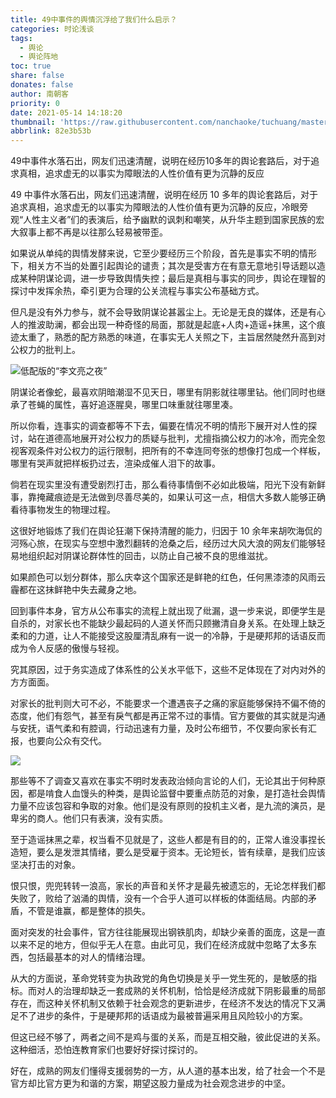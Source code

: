 ```yaml
---
title: 49中事件的舆情沉浮给了我们什么启示？
categories: 时论浅谈
tags:
  - 舆论
  - 舆论阵地
toc: true
share: false
donates: false
author: 南朝客
priority: 0
date: 2021-05-14 14:18:20
thumbnail: 'https://raw.githubusercontent.com/nanchaoke/tuchuang/master/49zhongshi.jpg'
abbrlink: 82e3b53b
---
```


<div class="description">49中事件水落石出，网友们迅速清醒，说明在经历10多年的舆论套路后，对于追求真相，追求虚无的以事实为障眼法的人性价值有更为沉静的反应</div>

<!-- more -->

49 中事件水落石出，网友们迅速清醒，说明在经历 10 多年的舆论套路后，对于追求真相，追求虚无的以事实为障眼法的人性价值有更为沉静的反应，冷眼旁观“人性主义者”们的表演后，给予幽默的讽刺和嘲笑，从升华主题到国家民族的宏大叙事上都不再是以往那么轻易被带歪。



如果说从单纯的舆情发酵来说，它至少要经历三个阶段，首先是事实不明的情形下，相关方不当的处置引起舆论的谴责；其次是受害方在有意无意地引导话题以造成某种阴谋论调，进一步导致舆情失控；最后是真相与事实的同步，舆论在理智的探讨中发挥余热，牵引更为合理的公关流程与事实公布基础方式。



但凡是没有外力参与，就不会导致阴谋论甚嚣尘上。无论是无良的媒体，还是有心人的推波助澜，都会出现一种奇怪的局面，那就是起底+人肉+造谣+抹黑，这个痕迹太重了，熟悉的配方熟悉的味道，在事实无人关照之下，主旨居然陡然升高到对公权力的批判上。



![低配版的“李文亮之夜”](https://raw.githubusercontent.com/nanchaoke/tuchuang/master/49zhongshi_01.jpg)



阴谋论者像蛇，最喜欢阴暗潮湿不见天日，哪里有阴影就往哪里钻。他们同时也继承了苍蝇的属性，喜好追逐腥臭，哪里口味重就往哪里凑。



所以你看，连事实的调查都等不下去，偏要在情况不明的情形下展开对人性的探讨，站在道德高地展开对公权力的质疑与批判，尤擅指摘公权力的冰冷，而完全忽视客观条件对公权力的运行限制，把所有的不幸连同夸张的想像打包成一个样板，哪里有哭声就把样板扔过去，渲染成催人泪下的故事。



倘若在现实里没有遭受剧烈打击，那么看待事情倒不必如此极端，阳光下没有新鲜事，靠掩藏痕迹是无法做到尽善尽美的，如果认可这一点，相信大多数人能够正确看待事物发生的物理过程。



这很好地锻炼了我们在舆论狂潮下保持清醒的能力，归因于 10 余年来胡吹海侃的河殇心旅，在现实与空想中激烈翻转的沧桑之后，经历过大风大浪的网友们能够轻易地组织起对阴谋论群体性的回击，以防止自己被不良的思维滋扰。



如果颜色可以划分群体，那么庆幸这个国家还是鲜艳的红色，任何黑漆漆的风雨云霾都在这抹鲜艳中失去藏身之地。



回到事件本身，官方从公布事实的流程上就出现了纰漏，退一步来说，即便学生是自杀的，对家长也不能缺少最起码的人道关怀而只顾撇清自身关系。在处理上缺乏柔和的力道，让人不能接受这股厘清乱麻有一说一的冷静，于是硬邦邦的话语反而成为令人反感的傲慢与轻视。



究其原因，过于务实造成了体系性的公关水平低下，这些不足体现在了对内对外的方方面面。



对家长的批判则大可不必，不能要求一个遭遇丧子之痛的家庭能够保持不偏不倚的态度，他们有怨气，甚至有戾气都是再正常不过的事情。官方要做的其实就是沟通与安抚，语气柔和有腔调，行动迅速有力量，及时公布细节，不仅要向家长有汇报，也要向公众有交代。



![](https://raw.githubusercontent.com/nanchaoke/tuchuang/master/49zhongshi_02.jpg)



那些等不了调查又喜欢在事实不明时发表政治倾向言论的人们，无论其出于何种原因，都是啃食人血馒头的种类，是舆论监督中要重点防范的对象，是打造社会舆情力量不应该包容和争取的对象。他们是没有原则的投机主义者，是九流的演员，是卑劣的商人。他们只有表演，没有实质。



至于造谣抹黑之辈，权当看不见就是了，这些人都是有目的的，正常人谁没事捏长造短，要么是发泄其情绪，要么是受雇于资本。无论短长，皆有续章，是我们应该坚决打击的对象。



恨只恨，兜兜转转一浪高，家长的声音和关怀才是最先被遗忘的，无论怎样我们都失败了，败给了汹涌的舆情，没有一个合乎人道可以样板的体面结局。内部的矛盾，不管是谁赢，都是整体的损失。



面对突发的社会事件，官方往往能展现出钢铁肌肉，却缺少亲善的面庞，这是一直以来不足的地方，但似乎无人在意。由此可见，我们在经济成就中忽略了太多东西，包括最基本的对人的情绪治理。



从大的方面说，革命党转变为执政党的角色切换是关乎一党生死的，是敏感的指标。而对人的治理却缺乏一套成熟的关怀机制，恰恰是经济成就下阴影最重的局部存在，而这种关怀机制又依赖于社会观念的更新进步，在经济不发达的情况下又满足不了进步的条件，于是硬邦邦的话语成为最被普遍采用且风险较小的方案。



但这已经不够了，两者之间不是鸡与蛋的关系，而是互相交融，彼此促进的关系。这种细活，恐怕连教育家们也要好好探讨探讨的。



好在，成熟的网友们懂得支援弱势的一方，从人道的基本出发，给了社会一个不是官方却比官方更为和谐的方案，期望这股力量成为社会观念进步的中坚。